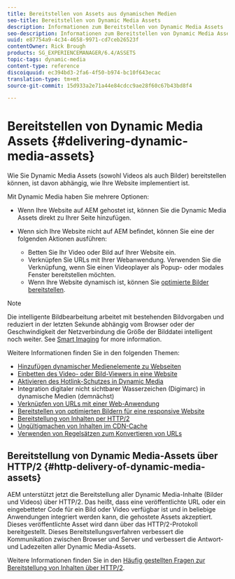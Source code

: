 ```yaml
---
title: Bereitstellen von Assets aus dynamischen Medien
seo-title: Bereitstellen von Dynamic Media Assets
description: Informationen zum Bereitstellen von Dynamic Media Assets
seo-description: Informationen zum Bereitstellen von Dynamic Media Assets
uuid: e87754a9-4c34-4658-9971-cd7ceb26523f
contentOwner: Rick Brough
products: SG_EXPERIENCEMANAGER/6.4/ASSETS
topic-tags: dynamic-media
content-type: reference
discoiquuid: ec394bd3-2fa6-4f50-b974-bc10f643ecac
translation-type: tm+mt
source-git-commit: 15d933a2e71a44e84cdcc9ae28f60c67b43bd8f4

---
```



# Bereitstellen von Dynamic Media Assets {#delivering-dynamic-media-assets}

Wie Sie Dynamic Media Assets (sowohl Videos als auch Bilder) bereitstellen können, ist davon abhängig, wie Ihre Website implementiert ist.

Mit Dynamic Media haben Sie mehrere Optionen:

* Wenn Ihre Website auf AEM gehostet ist, können Sie die Dynamic Media Assets direkt zu Ihrer Seite hinzufügen.
* Wenn sich Ihre Website nicht auf AEM befindet, können Sie eine der folgenden Aktionen ausführen:

   * Betten Sie Ihr Video oder Bild auf Ihrer Website ein.
   * Verknüpfen Sie URLs mit Ihrer Webanwendung. Verwenden Sie die Verknüpfung, wenn Sie einen Videoplayer als Popup- oder modales Fenster bereitstellen möchten.
   * Wenn Ihre Website dynamisch ist, können Sie [optimierte Bilder bereitstellen](responsive-site.md).

>[!NOTE]
>
>Die intelligente Bildbearbeitung arbeitet mit bestehenden Bildvorgaben und reduziert in der letzten Sekunde abhängig vom Browser oder der Geschwindigkeit der Netzverbindung die Größe der Bilddatei intelligent noch weiter. See [Smart Imaging](imaging-faq.md) for more information.

Weitere Informationen finden Sie in den folgenden Themen:

* [Hinzufügen dynamischer Medienelemente zu Webseiten](adding-dynamic-media-assets-to-pages.md)
* [Einbetten des Video- oder Bild-Viewers in eine Website](embed-code.md)
* [Aktivieren des Hotlink-Schutzes in Dynamic Media](https://helpx.adobe.com/experience-manager/6-4/assets/using/hotlink-protection.html)
* Integration digitaler nicht sichtbarer Wasserzeichen (Digimarc) in dynamische Medien (demnächst)
* [Verknüpfen von URLs mit einer Web-Anwendung](linking-urls-to-yourwebapplication.md)
* [Bereitstellen von optimierten Bildern für eine responsive Website](responsive-site.md)
* [Bereitstellung von Inhalten per HTTP/2](http2.md)
* [Ungültigmachen von Inhalten im CDN-Cache](invalidate-cdn-cached-content.md)
* [Verwenden von Regelsätzen zum Konvertieren von URLs](using-rulesets-to-transform-urls.md)

## Bereitstellung von Dynamic Media-Assets über HTTP/2 {#http-delivery-of-dynamic-media-assets}

AEM unterstützt jetzt die Bereitstellung aller Dynamic Media-Inhalte (Bilder und Videos) über HTTP/2. Das heißt, dass eine veröffentlichte URL oder ein eingebetteter Code für ein Bild oder Video verfügbar ist und in beliebige Anwendungen integriert werden kann, die gehostete Assets akzeptiert. Dieses veröffentlichte Asset wird dann über das HTTP/2-Protokoll bereitgestellt. Dieses Bereitstellungsverfahren verbessert die Kommunikation zwischen Browser und Server und verbessert die Antwort- und Ladezeiten aller Dynamic Media-Assets.

Weitere Informationen finden Sie in den [Häufig gestellten Fragen zur Bereitstellung von Inhalten über HTTP/2](/help/sites-administering/scene7-http2faq.md).
